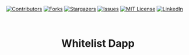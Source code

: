<div id="top"></div>

[![Contributors][contributors-shield]][contributors-url]
[![Forks][forks-shield]][forks-url]
[![Stargazers][stars-shield]][stars-url]
[![Issues][issues-shield]][issues-url]
[![MIT License][license-shield]][license-url]
[![LinkedIn][linkedin-shield]][linkedin-url]

<br />
<div align="center">
  <h1 align="center">Whitelist Dapp</h1>
</div>

[contributors-shield]: https://img.shields.io/github/contributors/elPoeta/solidity-series-whitelist-dapp.svg?style=for-the-badge
[contributors-url]: https://github.com/elPoeta/solidity-series-whitelist-dapp/graphs/contributors
[forks-shield]: https://img.shields.io/github/forks/elPoeta/solidity-series-whitelist-dapp.svg?style=for-the-badge
[forks-url]: https://github.com/elPoeta/nft-marketplace/network/members
[stars-shield]: https://img.shields.io/github/stars/elPoeta/solidity-series-whitelist-dapp.svg?style=for-the-badge
[stars-url]: https://github.com/elPoeta/solidity-series-whitelist-dapp/stargazers
[issues-shield]: https://img.shields.io/github/issues/elPoeta/solidity-series-whitelist-dapp.svg?style=for-the-badge
[issues-url]: https://github.com/elPoeta/solidity-series-whitelist-dapp/issues
[license-shield]: https://img.shields.io/github/license/elPoeta/solidity-series-whitelist-dapp.svg?style=for-the-badge
[license-url]: https://github.com/elPoeta/solidity-series-whitelist-dapp/blob/master/LICENSE.txt
[linkedin-shield]: https://img.shields.io/badge/-LinkedIn-black.svg?style=for-the-badge&logo=linkedin&colorB=555
[linkedin-url]: https://www.linkedin.com/in/leonardo-tosetto
[next.js]: https://img.shields.io/badge/next.js-000000?style=for-the-badge&logo=nextdotjs&logoColor=white
[next-url]: https://nextjs.org/
[node.js]: https://img.shields.io/badge/Node.js-43853D?style=for-the-badge&logo=node.js&logoColor=white
[node-url]: https://nodejs.org/
[typescript.ts]: https://img.shields.io/badge/TypeScript-007ACC?style=for-the-badge&logo=typescript&logoColor=whitehttps://img.shields.io/badge/TypeScript-007ACC?style=for-the-badge&logo=typescript&logoColor=white
[typescript-url]: https://www.typescriptlang.org/
[tailwind.css]: https://img.shields.io/badge/Tailwind_CSS-38B2AC?style=for-the-badge&logo=tailwind-css&logoColor=white
[tailwind-url]: https://tailwindcss.com/
[solidity]: https://img.shields.io/badge/solidity-%3E%3D%200.8.9-lightgrey
[solidity-url]: https://soliditylang.org/
[hardhat]: https://img.shields.io/badge/hardhat-2.10.1-yellow
[hardhat-url]: https://hardhat.org/
